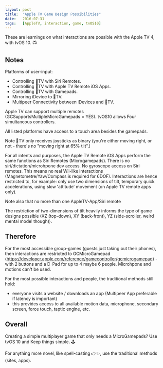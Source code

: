 ```yaml
---
layout:	post
title:	"Apple TV Game Design Possibilities"
date:	2016-07-31
tags:	[AppleTV, interaction, game, tvOS10]
---
```


These are learnings on what interactions are possible with the Apple TV 4, with tvOS 10. 📺

## Notes

Platforms of user-input:

- Controlling TV with Siri Remotes.
- Controlling TV with Apple TV Remote iOS Apps.
- Controlling TV with Gamepads.
- Mirroring iDevice to TV.
- Multipeer Connectivity between iDevices and TV.

Apple TV can support multiple remotes (GCSupportsMultipleMicroGamepads = YES). tvOS10 allows Four simultaneous controllers. 

All listed platforms have access to a touch area besides the gamepads. 

Note TV only receives joysticks as binary (you're either moving right, or not - there's no "moving right at 65% tilt".)

For all intents and purposes, the Apple TV Remote iOS Apps perform the same functions as Siri Remotes (Microgamepads). There is no siri/dictation/microhpone dev access. No gyroscope access on Siri remotes. This means no real Wii-like interactions (Magnetometre/Yaw/Compass is required for 6DOF). Interactions are hence restricted to, for example: only use two dimensions of tilt, temporary quick accelerations, using slow 'attitude' movement (on Apple TV remote apps only).

Note also that no more than one AppleTV-App/Siri remote

The restriction of two-dimensions of tilt heavily informs the type of game designs possible (XZ (top-down), XY (back-front), YZ (side-scroller, weird mental model though)).

## Therefore

For the most accessible group-games (guests just taking out their phones), then interactions are restricted to GCMicroGamepad (https://developer.apple.com/reference/gamecontroller/gcmicrogamepad) - with 2 buttons and a D-Pad for up to 4 maybe 6 people. Microhpone and motions can't be used.

For the most possible interactions and people, the traditional methods still hold:

- everyone visits a website / downloads an app (Multipeer App preferable if latency is important)
- this provides access to all available motion data, microphone, secondary screen, force touch, taptic engine, etc.

## Overall

Creating a simple multiplayer game that only needs a MicroGamepads? Use tvOS 10 and Keep things simple. 🕹

For anything more novel, like spell-casting 👉✨, use the traditional methods (sites, apps).

